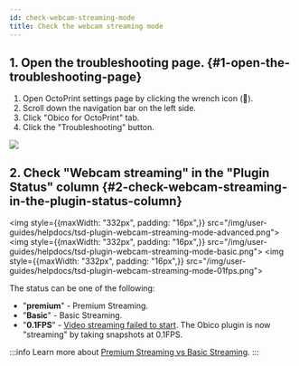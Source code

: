 ```yaml
---
id: check-webcam-streaming-mode
title: Check the webcam streaming mode
---
```


## 1. Open the troubleshooting page. {#1-open-the-troubleshooting-page}

1. Open OctoPrint settings page by clicking the wrench icon (**🔧**).
1. Scroll down the navigation bar on the left side.
1. Click "Obico for OctoPrint" tab.
1. Click the "Troubleshooting" button.

![](/img/user-guides/helpdocs/open-troubleshooting-page.gif)

## 2. Check "Webcam streaming" in the "Plugin Status" column {#2-check-webcam-streaming-in-the-plugin-status-column}

<img style={{maxWidth: "332px", padding: "16px",}} src="/img/user-guides/helpdocs/tsd-plugin-webcam-streaming-mode-advanced.png"></img>
<img style={{maxWidth: "332px", padding: "16px",}} src="/img/user-guides/helpdocs/tsd-plugin-webcam-streaming-mode-basic.png"></img>
<img style={{maxWidth: "332px", padding: "16px",}} src="/img/user-guides/helpdocs/tsd-plugin-webcam-streaming-mode-01fps.png"></img>

The status can be one of the following:

* "**premium**" - Premium Streaming.
* "**Basic**" - Basic Streaming.
* "**0.1FPS**" - [Video streaming failed to start](/docs/user-guides/webcam-stream-stuck-at-1-10-fps/). The Obico plugin is now "streaming" by taking snapshots at 0.1FPS.

:::info
Learn more about [Premium Streaming vs Basic Streaming](/docs/user-guides/webcam-streaming-for-human-eyes).
:::